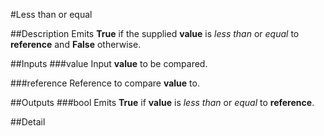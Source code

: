 #Less than or equal

##Description
Emits **True** if the supplied **value** is _less than_ or _equal_ to **reference** and **False** otherwise.

##Inputs
###value
Input **value** to be compared.

###reference
Reference to compare **value** to.

##Outputs
###bool
Emits **True** if **value** is _less than_ or _equal_ to **reference**.

##Detail

